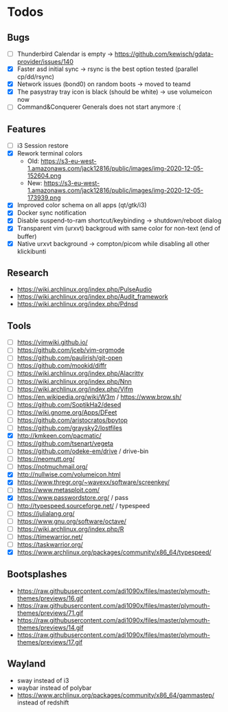 # Todos

## Bugs

- [ ] Thunderbird Calendar is empty -> https://github.com/kewisch/gdata-provider/issues/140
- [x] Faster asd initial sync -> rsync is the best option tested (parallel cp/dd/rsync)
- [x] Network issues (bond0) on random boots -> moved to teamd
- [x] The pasystray tray icon is black (should be white) -> use volumeicon now
- [ ] Command&Conquerer Generals does not start anymore :\(

## Features

- [ ] i3 Session restore
- [x] Rework terminal colors
  - Old: https://s3-eu-west-1.amazonaws.com/jack12816/public/images/img-2020-12-05-152604.png
  - New: https://s3-eu-west-1.amazonaws.com/jack12816/public/images/img-2020-12-05-173939.png
- [x] Improved color schema on all apps (qt/gtk/i3)
- [x] Docker sync notification
- [x] Disable suspend-to-ram shortcut/keybinding -> shutdown/reboot dialog
- [x] Transparent vim (urxvt) backgroud with same color for non-text (end of buffer)
- [x] Native urxvt background -> compton/picom while disabling all other klickibunti

## Research

* https://wiki.archlinux.org/index.php/PulseAudio
* https://wiki.archlinux.org/index.php/Audit_framework
* https://wiki.archlinux.org/index.php/Pdnsd

## Tools

- [ ] https://vimwiki.github.io/
- [ ] https://github.com/jceb/vim-orgmode
- [ ] https://github.com/paulirish/git-open
- [ ] https://github.com/mookid/diffr
- [ ] https://wiki.archlinux.org/index.php/Alacritty
- [ ] https://wiki.archlinux.org/index.php/Nnn
- [ ] https://wiki.archlinux.org/index.php/Vifm
- [ ] https://en.wikipedia.org/wiki/W3m / https://www.brow.sh/
- [ ] https://github.com/SoptikHa2/desed
- [ ] https://wiki.gnome.org/Apps/DFeet
- [ ] https://github.com/aristocratos/bpytop
- [ ] https://github.com/graysky2/lostfiles
- [x] http://kmkeen.com/pacmatic/
- [ ] https://github.com/tsenart/vegeta
- [ ] https://github.com/odeke-em/drive / drive-bin
- [ ] https://neomutt.org/
- [ ] https://notmuchmail.org/
- [x] http://nullwise.com/volumeicon.html
- [x] https://www.thregr.org/~wavexx/software/screenkey/
- [ ] https://www.metasploit.com/
- [x] https://www.passwordstore.org/ / pass
- [ ] http://typespeed.sourceforge.net/ / typespeed
- [ ] https://julialang.org/
- [ ] https://www.gnu.org/software/octave/
- [ ] https://wiki.archlinux.org/index.php/R
- [ ] https://timewarrior.net/
- [ ] https://taskwarrior.org/
- [x] https://www.archlinux.org/packages/community/x86_64/typespeed/

## Bootsplashes

* https://raw.githubusercontent.com/adi1090x/files/master/plymouth-themes/previews/16.gif
* https://raw.githubusercontent.com/adi1090x/files/master/plymouth-themes/previews/71.gif
* https://raw.githubusercontent.com/adi1090x/files/master/plymouth-themes/previews/14.gif
* https://raw.githubusercontent.com/adi1090x/files/master/plymouth-themes/previews/17.gif

## Wayland

* sway instead of i3
* waybar instead of polybar
* https://www.archlinux.org/packages/community/x86_64/gammastep/ instead of redshift
